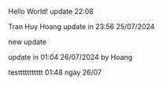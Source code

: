 Hello World!
update 22:08

Tran Huy Hoang update in 23:56 25/07/2024

new update

update in 01:04 26/07/2024 by Hoang

testtttttttttt 01:48 ngày 26/07
